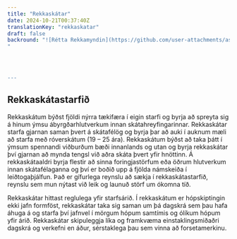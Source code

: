 ```yaml
---
title: "Rekkaskátar"
date: 2024-10-21T00:37:40Z
translationKey: "rekkaskatar"
draft: false
backround: "![Rétta Rekkamyndin](https://github.com/user-attachments/assets/6b4090d0-499f-4866-ab97-4c1590fc4760)"
"




---
```

Rekkaskátastarfið
---
 Rekkaskátum býðst fjöldi nýrra tækifæra í eigin starfi og byrja að spreyta sig á hinum ýmsu ábyrgðarhlutverkum innan skátahreyfingarinnar. Rekkaskátar starfa gjarnan saman þvert á skátafélög og byrja þar að auki í auknum mæli að starfa með róverskátum (19 – 25 ára). Rekkaskátum býðst að taka þátt í ýmsum spennandi viðburðum bæði innanlands og utan og byrja rekkaskátar því gjarnan að mynda tengsl við aðra skáta þvert yfir hnöttinn. Á rekkaskátaaldri byrja flestir að sinna foringjastörfum eða öðrum hlutverkum innan skátafélaganna og því er boðið upp á fjölda námskeiða í leiðtogaþjálfun. Það er gífurlega reynslu að sækja í rekkaskátastarfið, reynslu sem mun nýtast við leik og launuð störf um ókomna tíð.

 Rekkaskátar hittast reglulega yfir starfsárið. Í rekkaskátum er hópskiptingin ekki jafn formföst, rekkaskátar taka sig saman um þá dagskrá sem þau hafa áhuga á og starfa því jafnvel í mörgum hópum samtímis og ólíkum hópum yfir árið. Rekkaskátar skipuleggja líka og framkvæma einstaklingsmiðaðri dagskrá og verkefni en áður, sérstaklega þau sem vinna að forsetamerkinu. 
